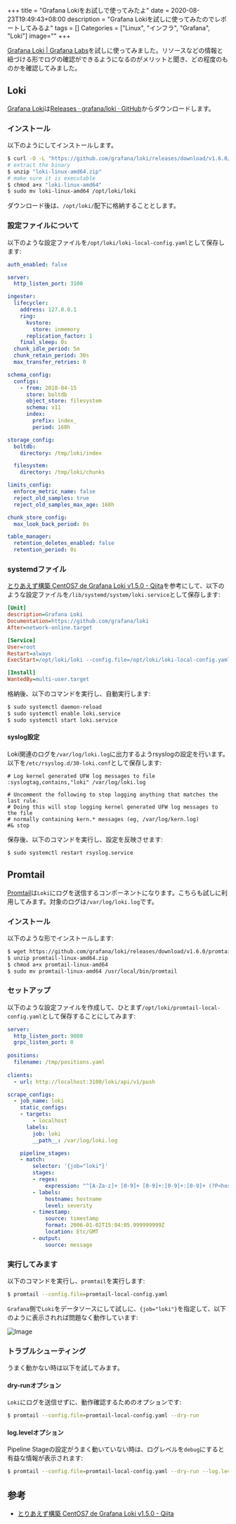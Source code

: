 +++
title = "Grafana Lokiをお試しで使ってみたよ"
date = 2020-08-23T19:49:43+08:00
description = "Grafana Lokiを試しに使ってみたのでレポートしてみるよ"
tags = []
Categories = ["Linux", "インフラ", "Grafana", "Loki"]
image=""
+++

[Grafana Loki | Grafana Labs](https://grafana.com/oss/loki/)を試しに使ってみました。リソースなどの情報と紐づける形でログの確認ができるようになるのがメリットと聞き、どの程度のものかを確認してみました。

## Loki
[Grafana Loki](https://grafana.com/oss/loki/)は[Releases · grafana/loki · GitHub](https://github.com/grafana/loki/releases)からダウンロードします。

### インストール
以下のようにしてインストールします。

```sh
$ curl -O -L "https://github.com/grafana/loki/releases/download/v1.6.0/loki-linux-amd64.zip"
# extract the binary
$ unzip "loki-linux-amd64.zip"
# make sure it is executable
$ chmod a+x "loki-linux-amd64"
$ sudo mv loki-linux-amd64 /opt/loki/loki
```

ダウンロード後は、`/opt/loki/`配下に格納することとします。

### 設定ファイルについて
以下のような設定ファイルを`/opt/loki/loki-local-config.yaml`として保存します:

```yaml
auth_enabled: false

server:
  http_listen_port: 3100

ingester:
  lifecycler:
    address: 127.0.0.1
    ring:
      kvstore:
        store: inmemory
      replication_factor: 1
    final_sleep: 0s
  chunk_idle_period: 5m
  chunk_retain_period: 30s
  max_transfer_retries: 0

schema_config:
  configs:
    - from: 2018-04-15
      store: boltdb
      object_store: filesystem
      schema: v11
      index:
        prefix: index_
        period: 168h

storage_config:
  boltdb:
    directory: /tmp/loki/index

  filesystem:
    directory: /tmp/loki/chunks

limits_config:
  enforce_metric_name: false
  reject_old_samples: true
  reject_old_samples_max_age: 168h

chunk_store_config:
  max_look_back_period: 0s

table_manager:
  retention_deletes_enabled: false
  retention_period: 0s
```

### systemdファイル
[とりあえず構築 CentOS7 de Grafana Loki v1.5.0 - Qiita](https://qiita.com/docomodake/items/446cc550e042a0503635)を参考にして、以下のような設定ファイルを`/lib/systemd/system/loki.service`として保存します:

```ini
[Unit]
description=Grafana Loki
Documentation=https://github.com/grafana/loki
After=network-online.target

[Service]
User=root
Restart=always
ExecStart=/opt/loki/loki --config.file=/opt/loki/loki-local-config.yaml

[Install]
WantedBy=multi-user.target
```

格納後、以下のコマンドを実行し、自動実行します:

```sh
$ sudo systemctl daemon-reload
$ sudo systemctl enable loki.service
$ sudo systemctl start loki.service
```

#### syslog設定
Loki関連のログを`/var/log/loki.log`に出力するようrsyslogの設定を行います。以下を`/etc/rsyslog.d/30-loki.conf`として保存します:

```
# Log kernel generated UFW log messages to file
:syslogtag,contains,"loki" /var/log/loki.log

# Uncomment the following to stop logging anything that matches the last rule.
# Doing this will stop logging kernel generated UFW log messages to the file
# normally containing kern.* messages (eg, /var/log/kern.log)
#& stop
```

保存後、以下のコマンドを実行し、設定を反映させます:

```sh
$ sudo systemctl restart rsyslog.service
```

## Promtail
[Promtail](https://grafana.com/docs/loki/latest/clients/promtail/)は`Loki`にログを送信するコンポーネントになります。こちらも試しに利用してみます。対象のログは`/var/log/loki.log`です。

### インストール
以下のような形でインストールします:

```sh
$ wget https://github.com/grafana/loki/releases/download/v1.6.0/promtail-linux-amd64.zip
$ unzip promtail-linux-amd64.zip
$ chmod a+x promtail-linux-amd64
$ sudo mv promtail-linux-amd64 /usr/local/bin/promtail
```

### セットアップ
以下のような設定ファイルを作成して、ひとまず`/opt/loki/promtail-local-config.yaml`として保存することにしてみます:

```yaml
server:                                                                                                      
  http_listen_port: 9080                                                                                     
  grpc_listen_port: 0                                                                                        
                                                                                                             
positions:                                                                                                   
  filename: /tmp/positions.yaml                                                                              
                                                                                                             
clients:                                                                                                     
  - url: http://localhost:3100/loki/api/v1/push                                                              

scrape_configs:
  - job_name: loki
    static_configs:
    - targets:
        - localhost
      labels:
        job: loki
        __path__: /var/log/loki.log

    pipeline_stages:
    - match:
        selector: '{job="loki"}'
        stages:
        - regex:
            expression: "^[A-Za-z]+ [0-9]+ [0-9]+:[0-9]+:[0-9]+ (?P<hostname>[^ ]+) loki[^:]+: level=(?P<severity>[^ ]+) ts=(?P<timestamp>[^ ]+) (?P<message>.*)$"
        - labels:
            hostname: hostname
            level: severity
        - timestamp:
            source: timestamp
            format: 2006-01-02T15:04:05.999999999Z
            location: Etc/GMT
        - output:
            source: message
```

### 実行してみます
以下のコマンドを実行し、`promtail`を実行します:

```sh
$ promtail --config.file=promtail-local-config.yaml
```

`Grafana`側で`Loki`をデータソースにして試しに、`{job="loki"}`を指定して、以下のように表示されれば問題なく動作しています:

![Image](https://farm66.staticflickr.com/65535/50259462657_1ee9e406cb_c.jpg)

### トラブルシューティング
うまく動かない時は以下を試してみます。

#### dry-runオプション
`Loki`にログを送信せずに、動作確認するためのオプションです:

```sh
$ promtail --config.file=promtail-local-config.yaml --dry-run
```

#### log.levelオプション
Pipeline Stageの設定がうまく動いていない時は、ログレベルを`debug`にすると有益な情報が表示されます:

```sh
$ promtail --config.file=promtail-local-config.yaml --dry-run --log.level=debug
```


## 参考
- [とりあえず構築 CentOS7 de Grafana Loki v1.5.0 - Qiita](https://qiita.com/docomodake/items/446cc550e042a0503635)

